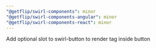 ```yaml
---
"@getflip/swirl-components": minor
"@getflip/swirl-components-angular": minor
"@getflip/swirl-components-react": minor
---
```


Add optional slot to swirl-button to render tag inside button
